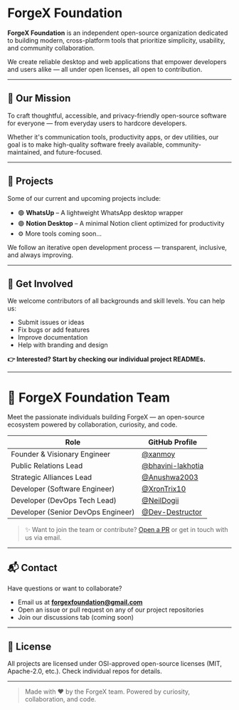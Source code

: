 # ForgeX Foundation

**ForgeX Foundation** is an independent open-source organization dedicated to building modern, cross-platform tools that prioritize simplicity, usability, and community collaboration.

We create reliable desktop and web applications that empower developers and users alike — all under open licenses, all open to contribution.

---

## 🚀 Our Mission

To craft thoughtful, accessible, and privacy-friendly open-source software for everyone — from everyday users to hardcore developers.

Whether it's communication tools, productivity apps, or dev utilities, our goal is to make high-quality software freely available, community-maintained, and future-focused.

---

## 🧩 Projects

Some of our current and upcoming projects include:

- 🟢 **WhatsUp** – A lightweight WhatsApp desktop wrapper
- 🟣 **Notion Desktop** – A minimal Notion client optimized for productivity
- ⚙️ More tools coming soon...

We follow an iterative open development process — transparent, inclusive, and always improving.

---

## 🤝 Get Involved

We welcome contributors of all backgrounds and skill levels. You can help us:

- Submit issues or ideas
- Fix bugs or add features
- Improve documentation
- Help with branding and design

**👉 Interested? Start by checking our individual project READMEs.**

---
# 🧠 ForgeX Foundation Team

Meet the passionate individuals building ForgeX — an open-source ecosystem powered by collaboration, curiosity, and code.

| Role                    | GitHub Profile                                     |
|-------------------------|----------------------------------------------------|
| Founder & Visionary Engineer | [@xanmoy](https://github.com/xanmoy)               |
| Public Relations Lead   | [@bhavini-lakhotia](https://github.com/bhavini-lakhotia) |
| Strategic Alliances Lead | [@Anushwa2003](https://github.com/Anushwa2003)          |
| Developer (Software Engineer) | [@XronTrix10](https://github.com/XronTrix10)       |
| Developer (DevOps Tech Lead) | [@NeilDogii](https://github.com/NeilDogii)           |
| Developer (Senior DevOps Engineer) | [@Dev-Destructor](https://github.com/Dev-Destructor)       |

> ✨ Want to join the team or contribute? [Open a PR](https://github.com/ForgeXFoundation) or get in touch with us via email.

---
## 📬 Contact

Have questions or want to collaborate?

- Email us at **[forgexfoundation@gmail.com](mailto:forgexfoundation@gmail.com)**
- Open an issue or pull request on any of our project repositories
- Join our discussions tab (coming soon)

---

## 📄 License

All projects are licensed under OSI-approved open-source licenses (MIT, Apache-2.0, etc.). Check individual repos for details.

---

> Made with ❤️ by the ForgeX team. Powered by curiosity, collaboration, and code.

